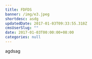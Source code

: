 ```yaml
---
title: FDFDS
banner: /img/e3.jpeg
shortdesc: asdg
updatedDate: 2017-01-03T09:33:55.318Z
cmsUserSlug: ""
date: 2017-01-03T00:00:00+08:00
categories: null
---
```


agdsag